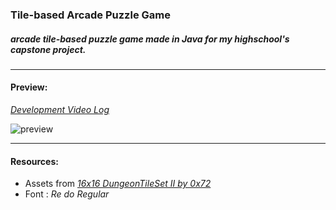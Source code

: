 ### Tile-based Arcade Puzzle Game 
##### *arcade tile-based puzzle game made in Java for my highschool's capstone project.* 
---


#### Preview:
[*Development Video Log*](https://www.youtube.com/watch?v=1aOVbxQRisI&feature=youtu.be)

![preview](https://github.com/enviio/hs-capstone-tilegame/blob/master/preview.gif)

---
#### Resources:

- Assets from [*16x16 DungeonTileSet II by 0x72*](https://0x72.itch.io/dungeontileset-ii)
- Font : *Re do Regular* 
